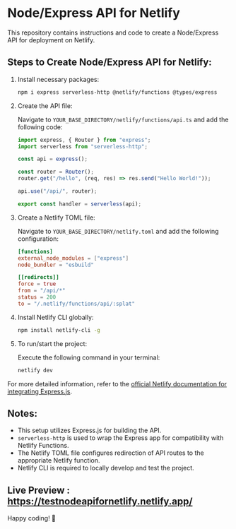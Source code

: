 # Node/Express API for Netlify

This repository contains instructions and code to create a Node/Express API for deployment on Netlify.

## Steps to Create Node/Express API for Netlify:

1. Install necessary packages:
   
   ```bash
   npm i express serverless-http @netlify/functions @types/express
   ```

2. Create the API file:
   
   Navigate to `YOUR_BASE_DIRECTORY/netlify/functions/api.ts` and add the following code:

   ```typescript
   import express, { Router } from "express";
   import serverless from "serverless-http";

   const api = express();

   const router = Router();
   router.get("/hello", (req, res) => res.send("Hello World!"));

   api.use("/api/", router);

   export const handler = serverless(api);
   ```

3. Create a Netlify TOML file:

   Navigate to `YOUR_BASE_DIRECTORY/netlify.toml` and add the following configuration:

   ```toml
   [functions]
   external_node_modules = ["express"]
   node_bundler = "esbuild"

   [[redirects]]
   force = true
   from = "/api/*"
   status = 200
   to = "/.netlify/functions/api/:splat"
   ```

4. Install Netlify CLI globally:
   
   ```bash
   npm install netlify-cli -g
   ```

5. To run/start the project:
   
   Execute the following command in your terminal:

   ```bash
   netlify dev
   ```

For more detailed information, refer to the [official Netlify documentation for integrating Express.js](https://docs.netlify.com/integrations/frameworks/express/).

## Notes:

- This setup utilizes Express.js for building the API.
- `serverless-http` is used to wrap the Express app for compatibility with Netlify Functions.
- The Netlify TOML file configures redirection of API routes to the appropriate Netlify function.
- Netlify CLI is required to locally develop and test the project.


## Live Preview : https://testnodeapifornetlify.netlify.app/

Happy coding! 🚀
